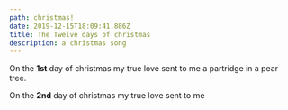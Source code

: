 ```yaml
---
path: christmas!
date: 2019-12-15T18:09:41.886Z
title: The Twelve days of christmas
description: a christmas song
---
```

On the **1st** day of christmas my true love sent to me a partridge in a pear tree.

On the **2nd** day of christmas my true love sent to me
